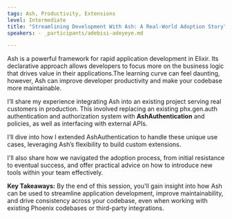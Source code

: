 ```yaml
---
tags: Ash, Productivity, Extensions
level: Intermediate
title: "Streamlining Development With Ash: A Real-World Adoption Story"
speakers: - _participants/adebisi-adeyeye.md

---
```

Ash is a powerful framework for rapid application development in Elixir. Its declarative approach allows developers to focus more on the business logic that drives value in their applications.The learning curve can feel daunting, however, Ash can improve developer productivity and make your codebase more maintainable.

I’ll share my experience integrating Ash into an existing project serving real customers in production. This involved replacing an existing phx.gen.auth authentication and authorization system with **AshAuthentication** and policies, as well as interfacing with external APIs. 

I’ll dive into how I extended AshAuthentication to handle these unique use cases, leveraging Ash’s flexibility to build custom extensions.

I'll also share how we navigated the adoption process, from initial resistance to eventual success, and offer practical advice on how to introduce new tools within your team effectively.

**Key Takeaways:**
By the end of this session, you'll gain insight into how Ash can be used to streamline application development, improve maintainability, and drive consistency across your codebase, even when working with existing Phoenix codebases or third-party integrations.
